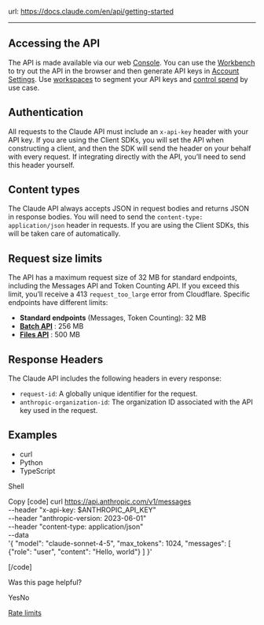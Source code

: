 url: https://docs.claude.com/en/api/getting-started

---

## Accessing the API

The API is made available via our web [Console](https://console.anthropic.com/). You can use the [Workbench](https://console.anthropic.com/workbench) to try out the API in the browser and then generate API keys in [Account Settings](https://console.anthropic.com/account/keys). Use [workspaces](https://console.anthropic.com/settings/workspaces) to segment your API keys and [control spend](/en/api/rate-limits) by use case.

## Authentication

All requests to the Claude API must include an `x-api-key` header with your API key. If you are using the Client SDKs, you will set the API when constructing a client, and then the SDK will send the header on your behalf with every request. If integrating directly with the API, you’ll need to send this header yourself.

## Content types

The Claude API always accepts JSON in request bodies and returns JSON in response bodies. You will need to send the `content-type: application/json` header in requests. If you are using the Client SDKs, this will be taken care of automatically.

## Request size limits

The API has a maximum request size of 32 MB for standard endpoints, including the Messages API and Token Counting API. If you exceed this limit, you’ll receive a 413 `request_too_large` error from Cloudflare. Specific endpoints have different limits:

  * **Standard endpoints** \(Messages, Token Counting\): 32 MB
  * **[Batch API](/en/docs/build-with-claude/batch-processing)** : 256 MB
  * **[Files API](/en/docs/build-with-claude/files)** : 500 MB

## Response Headers

The Claude API includes the following headers in every response:

  * `request-id`: A globally unique identifier for the request.
  * `anthropic-organization-id`: The organization ID associated with the API key used in the request.

## Examples

  * curl
  * Python
  * TypeScript

Shell

Copy
[code]
    curl https://api.anthropic.com/v1/messages \
         --header "x-api-key: $ANTHROPIC_API_KEY" \
         --header "anthropic-version: 2023-06-01" \
         --header "content-type: application/json" \
         --data \
    '{
        "model": "claude-sonnet-4-5",
        "max_tokens": 1024,
        "messages": [
            {"role": "user", "content": "Hello, world"}
        ]
    }'

[/code]

Was this page helpful?

YesNo

[Rate limits](/en/api/rate-limits)
